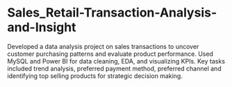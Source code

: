 # Sales_Retail-Transaction-Analysis-and-Insight
Developed a data analysis project on sales transactions to uncover customer purchasing patterns and evaluate product performance. Used MySQL and Power BI for data cleaning, EDA, and visualizing KPIs. Key tasks included trend analysis, preferred payment method, preferred channel and identifying top selling products for strategic decision making.

